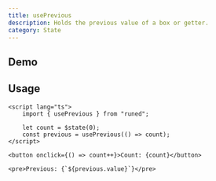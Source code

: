 ```yaml
---
title: usePrevious
description: Holds the previous value of a box or getter.
category: State
---
```


<script>
import Demo from '$lib/components/demos/use-previous.svelte';
</script>

## Demo

<Demo />

## Usage

```svelte
<script lang="ts">
	import { usePrevious } from "runed";

	let count = $state(0);
	const previous = usePrevious(() => count);
</script>

<button onclick={() => count++}>Count: {count}</button>

<pre>Previous: {`${previous.value}`}</pre>
```
